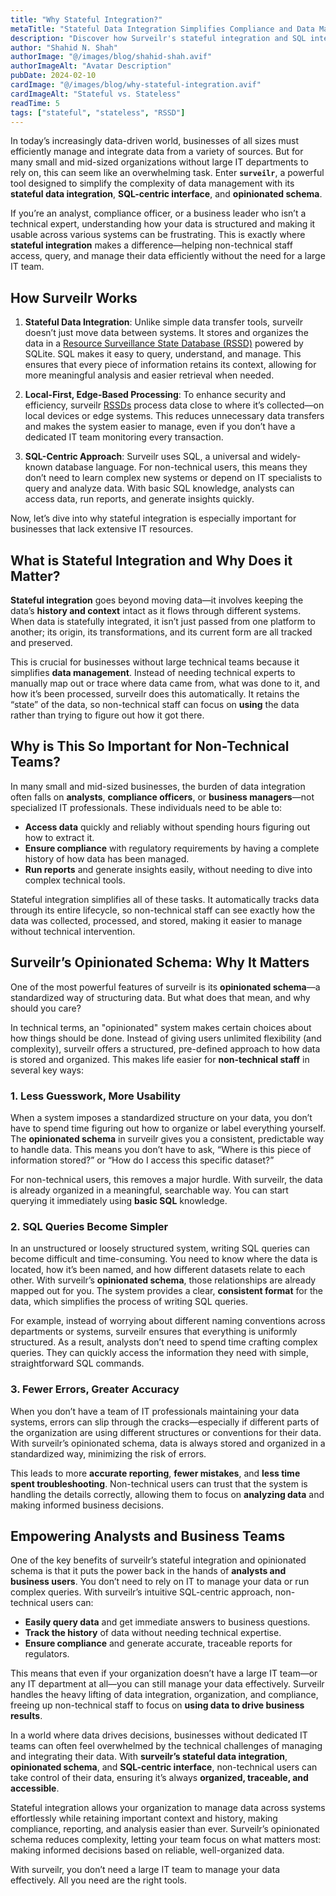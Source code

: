 ```yaml
---
title: "Why Stateful Integration?"
metaTitle: "Stateful Data Integration Simplifies Compliance and Data Management"
description: "Discover how Surveilr's stateful integration and SQL interface help non-technical teams manage, query, and track data effortlessly while ensuring compliance."
author: "Shahid N. Shah"
authorImage: "@/images/blog/shahid-shah.avif"
authorImageAlt: "Avatar Description"
pubDate: 2024-02-10
cardImage: "@/images/blog/why-stateful-integration.avif"
cardImageAlt: "Stateful vs. Stateless"
readTime: 5
tags: ["stateful", "stateless", "RSSD"]
---
```


In today’s increasingly data-driven world, businesses of all sizes must
efficiently manage and integrate data from a variety of sources. But for many
small and mid-sized organizations without large IT departments to rely on, this
can seem like an overwhelming task. Enter **`surveilr`**, a powerful tool
designed to simplify the complexity of data management with its **stateful data
integration**, **SQL-centric interface**, and **opinionated schema**.

If you’re an analyst, compliance officer, or a business leader who isn’t a
technical expert, understanding how your data is structured and making it usable
across various systems can be frustrating. This is exactly where **stateful
integration** makes a difference—helping non-technical staff access, query, and
manage their data efficiently without the need for a large IT team.

## How Surveilr Works

1. **Stateful Data Integration**: Unlike simple data transfer tools, surveilr
   doesn’t just move data between systems. It stores and organizes the data in a
   [Resource Surveillance State Database (RSSD)](../rssd-excel-portability-sql-power/)
   powered by SQLite. SQL makes it easy to query, understand, and manage. This
   ensures that every piece of information retains its context, allowing for
   more meaningful analysis and easier retrieval when needed.

2. **Local-First, Edge-Based Processing**: To enhance security and efficiency,
   surveilr [RSSDs](../rssd-excel-portability-sql-power/) process data close to
   where it’s collected—on local devices or edge systems. This reduces
   unnecessary data transfers and makes the system easier to manage, even if you
   don’t have a dedicated IT team monitoring every transaction.

3. **SQL-Centric Approach**: Surveilr uses SQL, a universal and widely-known
   database language. For non-technical users, this means they don’t need to
   learn complex new systems or depend on IT specialists to query and analyze
   data. With basic SQL knowledge, analysts can access data, run reports, and
   generate insights quickly.

Now, let’s dive into why stateful integration is especially important for
businesses that lack extensive IT resources.

## What is Stateful Integration and Why Does it Matter?

**Stateful integration** goes beyond moving data—it involves keeping the data’s
**history and context** intact as it flows through different systems. When data
is statefully integrated, it isn’t just passed from one platform to another; its
origin, its transformations, and its current form are all tracked and preserved.

This is crucial for businesses without large technical teams because it
simplifies **data management**. Instead of needing technical experts to manually
map out or trace where data came from, what was done to it, and how it’s been
processed, surveilr does this automatically. It retains the “state” of the data,
so non-technical staff can focus on **using** the data rather than trying to
figure out how it got there.

## Why is This So Important for Non-Technical Teams?

In many small and mid-sized businesses, the burden of data integration often
falls on **analysts**, **compliance officers**, or **business managers**—not
specialized IT professionals. These individuals need to be able to:

- **Access data** quickly and reliably without spending hours figuring out how
  to extract it.
- **Ensure compliance** with regulatory requirements by having a complete
  history of how data has been managed.
- **Run reports** and generate insights easily, without needing to dive into
  complex technical tools.

Stateful integration simplifies all of these tasks. It automatically tracks data
through its entire lifecycle, so non-technical staff can see exactly how the
data was collected, processed, and stored, making it easier to manage without
technical intervention.

## Surveilr’s Opinionated Schema: Why It Matters

One of the most powerful features of surveilr is its **opinionated schema**—a
standardized way of structuring data. But what does that mean, and why should
you care?

In technical terms, an "opinionated" system makes certain choices about how
things should be done. Instead of giving users unlimited flexibility (and
complexity), surveilr offers a structured, pre-defined approach to how data is
stored and organized. This makes life easier for **non-technical staff** in
several key ways:

### 1. Less Guesswork, More Usability

When a system imposes a standardized structure on your data, you don’t have to
spend time figuring out how to organize or label everything yourself. The
**opinionated schema** in surveilr gives you a consistent, predictable way to
handle data. This means you don’t have to ask, “Where is this piece of
information stored?” or “How do I access this specific dataset?”

For non-technical users, this removes a major hurdle. With surveilr, the data is
already organized in a meaningful, searchable way. You can start querying it
immediately using **basic SQL** knowledge.

### 2. SQL Queries Become Simpler

In an unstructured or loosely structured system, writing SQL queries can become
difficult and time-consuming. You need to know where the data is located, how
it’s been named, and how different datasets relate to each other. With
surveilr’s **opinionated schema**, those relationships are already mapped out
for you. The system provides a clear, **consistent format** for the data, which
simplifies the process of writing SQL queries.

For example, instead of worrying about different naming conventions across
departments or systems, surveilr ensures that everything is uniformly
structured. As a result, analysts don’t need to spend time crafting complex
queries. They can quickly access the information they need with simple,
straightforward SQL commands.

### 3. Fewer Errors, Greater Accuracy

When you don’t have a team of IT professionals maintaining your data systems,
errors can slip through the cracks—especially if different parts of the
organization are using different structures or conventions for their data. With
surveilr’s opinionated schema, data is always stored and organized in a
standardized way, minimizing the risk of errors.

This leads to more **accurate reporting**, **fewer mistakes**, and **less time
spent troubleshooting**. Non-technical users can trust that the system is
handling the details correctly, allowing them to focus on **analyzing data** and
making informed business decisions.

## Empowering Analysts and Business Teams

One of the key benefits of surveilr’s stateful integration and opinionated
schema is that it puts the power back in the hands of **analysts and business
users**. You don’t need to rely on IT to manage your data or run complex
queries. With surveilr’s intuitive SQL-centric approach, non-technical users
can:

- **Easily query data** and get immediate answers to business questions.
- **Track the history** of data without needing technical expertise.
- **Ensure compliance** and generate accurate, traceable reports for regulators.

This means that even if your organization doesn’t have a large IT team—or any IT
department at all—you can still manage your data effectively. Surveilr handles
the heavy lifting of data integration, organization, and compliance, freeing up
non-technical staff to focus on **using data to drive business results**.

In a world where data drives decisions, businesses without dedicated IT teams
can often feel overwhelmed by the technical challenges of managing and
integrating their data. With **surveilr’s stateful data integration**,
**opinionated schema**, and **SQL-centric interface**, non-technical users can
take control of their data, ensuring it’s always **organized, traceable, and
accessible**.

Stateful integration allows your organization to manage data across systems
effortlessly while retaining important context and history, making compliance,
reporting, and analysis easier than ever. Surveilr’s opinionated schema reduces
complexity, letting your team focus on what matters most: making informed
decisions based on reliable, well-organized data.

With surveilr, you don’t need a large IT team to manage your data effectively.
All you need are the right tools.

